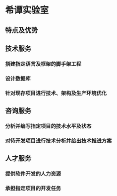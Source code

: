 # 希谭实验室

## 特点及优势

## 技术服务

### 搭建指定语言及框架的脚手架工程

### 设计数据库

### 针对现存项目进行技术、架构及生产环境优化

## 咨询服务

### 分析并编写指定项目的技术水平及状态

### 对待开发项目进行技术分析并给出技术推进方案

## 人才服务

### 提供软件开发的人力资源

### 承担指定项目的开发任务
